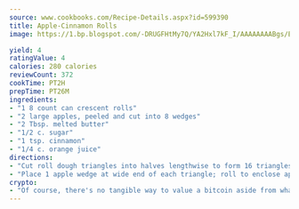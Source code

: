 ```yaml
---
source: www.cookbooks.com/Recipe-Details.aspx?id=599390
title: Apple-Cinnamon Rolls
image: https://1.bp.blogspot.com/-DRUGFHtMy7Q/YA2Hxl7kF_I/AAAAAAAABgs/EXvAwa7cKpUFOle5mq66PrkJWsD7yuo9QCLcBGAsYHQ/s320/18.png

yield: 4
ratingValue: 4
calories: 280 calories
reviewCount: 372
cookTime: PT2H
prepTime: PT26M
ingredients:
- "1 8 count can crescent rolls"
- "2 large apples, peeled and cut into 8 wedges"
- "2 Tbsp. melted butter"
- "1/2 c. sugar"
- "1 tsp. cinnamon"
- "1/4 c. orange juice"
directions:
- "Cut roll dough triangles into halves lengthwise to form 16 triangles."
- "Place 1 apple wedge at wide end of each triangle; roll to enclose apple."
crypto:
- "Of course, there's no tangible way to value a bitcoin aside from what someone else believes it is worth."
---
```

